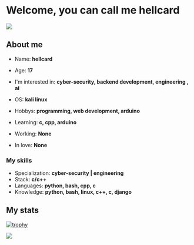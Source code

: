 <h1>Welcome, you can call me hellcard</h1>



![](https://komarev.com/ghpvc/?username=hellcard&color=blueviolet)

<h2>About me</h2>

- Name: **hellcard**

- Age: **17**

- I'm interested in: **cyber-security, backend development, engineering , ai**

- OS: **kali linux**
  
- Hobbys: **programming, web development, arduino**

- Learning: **c, cpp, arduino**

- Working: **None**

- In love: **None**

<h3>My skills</h3>

- Specialization: **cyber-security | engineering**
- Stack: **c/c++**
- Languages: **python, bash, cpp, c**
- Knowledge: **python, bash, linux, c++, c, django**

<h2>My stats</h2>

[![trophy](https://github-profile-trophy.vercel.app/?username=hellcard&theme=onedark&no-frame=true)](https://github.com/ryo-ma/github-profile-trophy)

![](https://github-readme-stats.vercel.app/api?username=hellcard&show_icons=true&theme=dark&hide_border=true)
